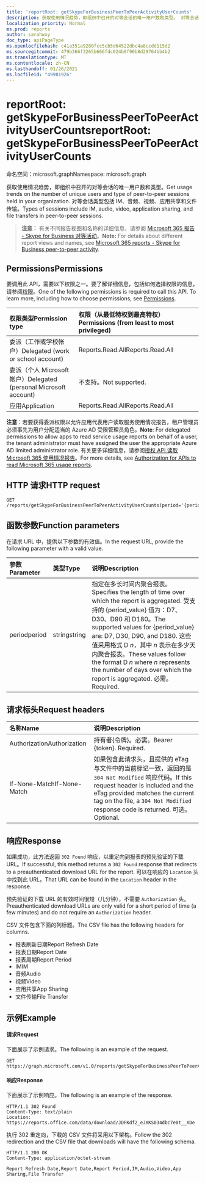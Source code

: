 ```yaml
---
title: 'reportRoot: getSkypeForBusinessPeerToPeerActivityUserCounts'
description: 获取使用情况趋势，即组织中召开的对等会话的唯一用户数和类型。 对等会话类型包括 IM、音频、视频、应用共享和文件传输。
localization_priority: Normal
ms.prod: reports
author: sarahwxy
doc_type: apiPageType
ms.openlocfilehash: c41a351a9280fcc5cb5d64522dbc4a8ccdd115d2
ms.sourcegitcommit: 479b366f3265b666fdc024b0f90b8d29764bb4b2
ms.translationtype: MT
ms.contentlocale: zh-CN
ms.lasthandoff: 01/26/2021
ms.locfileid: "49981926"
---
```

# <a name="reportroot-getskypeforbusinesspeertopeeractivityusercounts"></a><span data-ttu-id="383e8-104">reportRoot: getSkypeForBusinessPeerToPeerActivityUserCounts</span><span class="sxs-lookup"><span data-stu-id="383e8-104">reportRoot: getSkypeForBusinessPeerToPeerActivityUserCounts</span></span>

<span data-ttu-id="383e8-105">命名空间：microsoft.graph</span><span class="sxs-lookup"><span data-stu-id="383e8-105">Namespace: microsoft.graph</span></span>

<span data-ttu-id="383e8-106">获取使用情况趋势，即组织中召开的对等会话的唯一用户数和类型。</span><span class="sxs-lookup"><span data-stu-id="383e8-106">Get usage trends on the number of unique users and type of peer-to-peer sessions held in your organization.</span></span> <span data-ttu-id="383e8-107">对等会话类型包括 IM、音频、视频、应用共享和文件传输。</span><span class="sxs-lookup"><span data-stu-id="383e8-107">Types of sessions include IM, audio, video, application sharing, and file transfers in peer-to-peer sessions.</span></span>

> <span data-ttu-id="383e8-108">**注意：** 有关不同报告视图和名称的详细信息，请参阅 [Microsoft 365 报告 - Skype for Business 对等活动](/skypeforbusiness/skype-for-business-online-reporting/peer-to-peer-activity-report)。</span><span class="sxs-lookup"><span data-stu-id="383e8-108">**Note:** For details about different report views and names, see [Microsoft 365 reports - Skype for Business peer-to-peer activity](/skypeforbusiness/skype-for-business-online-reporting/peer-to-peer-activity-report).</span></span>

## <a name="permissions"></a><span data-ttu-id="383e8-109">Permissions</span><span class="sxs-lookup"><span data-stu-id="383e8-109">Permissions</span></span>

<span data-ttu-id="383e8-p103">要调用此 API，需要以下权限之一。要了解详细信息，包括如何选择权限的信息，请参阅[权限](/graph/permissions-reference)。</span><span class="sxs-lookup"><span data-stu-id="383e8-p103">One of the following permissions is required to call this API. To learn more, including how to choose permissions, see [Permissions](/graph/permissions-reference).</span></span>

| <span data-ttu-id="383e8-112">权限类型</span><span class="sxs-lookup"><span data-stu-id="383e8-112">Permission type</span></span>                        | <span data-ttu-id="383e8-113">权限（从最低特权到最高特权）</span><span class="sxs-lookup"><span data-stu-id="383e8-113">Permissions (from least to most privileged)</span></span> |
| :------------------------------------- | :--------------------------------------- |
| <span data-ttu-id="383e8-114">委派（工作或学校帐户）</span><span class="sxs-lookup"><span data-stu-id="383e8-114">Delegated (work or school account)</span></span>     | <span data-ttu-id="383e8-115">Reports.Read.All</span><span class="sxs-lookup"><span data-stu-id="383e8-115">Reports.Read.All</span></span>                         |
| <span data-ttu-id="383e8-116">委派（个人 Microsoft 帐户）</span><span class="sxs-lookup"><span data-stu-id="383e8-116">Delegated (personal Microsoft account)</span></span> | <span data-ttu-id="383e8-117">不支持。</span><span class="sxs-lookup"><span data-stu-id="383e8-117">Not supported.</span></span>                           |
| <span data-ttu-id="383e8-118">应用</span><span class="sxs-lookup"><span data-stu-id="383e8-118">Application</span></span>                            | <span data-ttu-id="383e8-119">Reports.Read.All</span><span class="sxs-lookup"><span data-stu-id="383e8-119">Reports.Read.All</span></span>                         |

<span data-ttu-id="383e8-120">**注意**：若要获得委派权限以允许应用代表用户读取服务使用情况报告，租户管理员必须事先为用户分配适当的 Azure AD 受限管理员角色。</span><span class="sxs-lookup"><span data-stu-id="383e8-120">**Note**: For delegated permissions to allow apps to read service usage reports on behalf of a user, the tenant administrator must have assigned the user the appropriate Azure AD limited administrator role.</span></span> <span data-ttu-id="383e8-121">有关更多详细信息，请参阅[授权 API 读取 Microsoft 365 使用情况报告](/graph/reportroot-authorization)。</span><span class="sxs-lookup"><span data-stu-id="383e8-121">For more details, see [Authorization for APIs to read Microsoft 365 usage reports](/graph/reportroot-authorization).</span></span>

## <a name="http-request"></a><span data-ttu-id="383e8-122">HTTP 请求</span><span class="sxs-lookup"><span data-stu-id="383e8-122">HTTP request</span></span>


<!-- { "blockType": "ignored" } --> 

```http
GET /reports/getSkypeForBusinessPeerToPeerActivityUserCounts(period='{period_value}')
```

## <a name="function-parameters"></a><span data-ttu-id="383e8-123">函数参数</span><span class="sxs-lookup"><span data-stu-id="383e8-123">Function parameters</span></span>

<span data-ttu-id="383e8-124">在请求 URL 中，提供以下参数的有效值。</span><span class="sxs-lookup"><span data-stu-id="383e8-124">In the request URL, provide the following parameter with a valid value.</span></span>

| <span data-ttu-id="383e8-125">参数</span><span class="sxs-lookup"><span data-stu-id="383e8-125">Parameter</span></span> | <span data-ttu-id="383e8-126">类型</span><span class="sxs-lookup"><span data-stu-id="383e8-126">Type</span></span>   | <span data-ttu-id="383e8-127">说明</span><span class="sxs-lookup"><span data-stu-id="383e8-127">Description</span></span>                              |
| :-------- | :----- | :--------------------------------------- |
| <span data-ttu-id="383e8-128">period</span><span class="sxs-lookup"><span data-stu-id="383e8-128">period</span></span>    | <span data-ttu-id="383e8-129">string</span><span class="sxs-lookup"><span data-stu-id="383e8-129">string</span></span> | <span data-ttu-id="383e8-130">指定在多长时间内聚合报表。</span><span class="sxs-lookup"><span data-stu-id="383e8-130">Specifies the length of time over which the report is aggregated.</span></span> <span data-ttu-id="383e8-131">受支持的 {period_value} 值为：D7、D30、D90 和 D180。</span><span class="sxs-lookup"><span data-stu-id="383e8-131">The supported values for {period_value} are: D7, D30, D90, and D180.</span></span> <span data-ttu-id="383e8-132">这些值采用格式 D *n*，其中 *n* 表示在多少天内聚合报表。</span><span class="sxs-lookup"><span data-stu-id="383e8-132">These values follow the format D *n* where *n* represents the number of days over which the report is aggregated.</span></span> <span data-ttu-id="383e8-133">必需。</span><span class="sxs-lookup"><span data-stu-id="383e8-133">Required.</span></span> |

## <a name="request-headers"></a><span data-ttu-id="383e8-134">请求标头</span><span class="sxs-lookup"><span data-stu-id="383e8-134">Request headers</span></span>

| <span data-ttu-id="383e8-135">名称</span><span class="sxs-lookup"><span data-stu-id="383e8-135">Name</span></span>          | <span data-ttu-id="383e8-136">说明</span><span class="sxs-lookup"><span data-stu-id="383e8-136">Description</span></span>                              |
| :------------ | :--------------------------------------- |
| <span data-ttu-id="383e8-137">Authorization</span><span class="sxs-lookup"><span data-stu-id="383e8-137">Authorization</span></span> | <span data-ttu-id="383e8-p106">持有者{令牌}。必需。</span><span class="sxs-lookup"><span data-stu-id="383e8-p106">Bearer {token}. Required.</span></span>                |
| <span data-ttu-id="383e8-140">If-None-Match</span><span class="sxs-lookup"><span data-stu-id="383e8-140">If-None-Match</span></span> | <span data-ttu-id="383e8-141">如果包含此请求头，且提供的 eTag 与文件中的当前标记一致，返回的是 `304 Not Modified` 响应代码。</span><span class="sxs-lookup"><span data-stu-id="383e8-141">If this request header is included and the eTag provided matches the current tag on the file, a `304 Not Modified` response code is returned.</span></span> <span data-ttu-id="383e8-142">可选。</span><span class="sxs-lookup"><span data-stu-id="383e8-142">Optional.</span></span> |

## <a name="response"></a><span data-ttu-id="383e8-143">响应</span><span class="sxs-lookup"><span data-stu-id="383e8-143">Response</span></span>

<span data-ttu-id="383e8-144">如果成功，此方法返回 `302 Found` 响应，以重定向到报表的预先验证的下载 URL。</span><span class="sxs-lookup"><span data-stu-id="383e8-144">If successful, this method returns a `302 Found` response that redirects to a preauthenticated download URL for the report.</span></span> <span data-ttu-id="383e8-145">可以在响应的 `Location` 头中找到此 URL。</span><span class="sxs-lookup"><span data-stu-id="383e8-145">That URL can be found in the `Location` header in the response.</span></span>

<span data-ttu-id="383e8-146">预先验证的下载 URL 的有效时间很短（几分钟），不需要 `Authorization` 头。</span><span class="sxs-lookup"><span data-stu-id="383e8-146">Preauthenticated download URLs are only valid for a short period of time (a few minutes) and do not require an `Authorization` header.</span></span>

<span data-ttu-id="383e8-147">CSV 文件包含下面的列标题。</span><span class="sxs-lookup"><span data-stu-id="383e8-147">The CSV file has the following headers for columns.</span></span>

- <span data-ttu-id="383e8-148">报表刷新日期</span><span class="sxs-lookup"><span data-stu-id="383e8-148">Report Refresh Date</span></span>
- <span data-ttu-id="383e8-149">报表日期</span><span class="sxs-lookup"><span data-stu-id="383e8-149">Report Date</span></span>
- <span data-ttu-id="383e8-150">报表周期</span><span class="sxs-lookup"><span data-stu-id="383e8-150">Report Period</span></span>
- <span data-ttu-id="383e8-151">IM</span><span class="sxs-lookup"><span data-stu-id="383e8-151">IM</span></span>
- <span data-ttu-id="383e8-152">音频</span><span class="sxs-lookup"><span data-stu-id="383e8-152">Audio</span></span>
- <span data-ttu-id="383e8-153">视频</span><span class="sxs-lookup"><span data-stu-id="383e8-153">Video</span></span>
- <span data-ttu-id="383e8-154">应用共享</span><span class="sxs-lookup"><span data-stu-id="383e8-154">App Sharing</span></span>
- <span data-ttu-id="383e8-155">文件传输</span><span class="sxs-lookup"><span data-stu-id="383e8-155">File Transfer</span></span>

## <a name="example"></a><span data-ttu-id="383e8-156">示例</span><span class="sxs-lookup"><span data-stu-id="383e8-156">Example</span></span>

#### <a name="request"></a><span data-ttu-id="383e8-157">请求</span><span class="sxs-lookup"><span data-stu-id="383e8-157">Request</span></span>

<span data-ttu-id="383e8-158">下面展示了示例请求。</span><span class="sxs-lookup"><span data-stu-id="383e8-158">The following is an example of the request.</span></span>


<!--{
  "blockType": "ignored",
  "isComposable": true,
  "name": "reportroot_getskypeforbusinesspeertopeeractivityusercounts"
}-->

```msgraph-interactive
GET https://graph.microsoft.com/v1.0/reports/getSkypeForBusinessPeerToPeerActivityUserCounts(period='D7')
```


#### <a name="response"></a><span data-ttu-id="383e8-159">响应</span><span class="sxs-lookup"><span data-stu-id="383e8-159">Response</span></span>

<span data-ttu-id="383e8-160">下面展示了示例响应。</span><span class="sxs-lookup"><span data-stu-id="383e8-160">The following is an example of the response.</span></span>

<!-- {
  "blockType": "response",
  "truncated": true,
  "@odata.type": "microsoft.graph.report"
} -->

```http
HTTP/1.1 302 Found
Content-Type: text/plain
Location: https://reports.office.com/data/download/JDFKdf2_eJXKS034dbc7e0t__XDe
```

<span data-ttu-id="383e8-161">执行 302 重定向，下载的 CSV 文件将采用以下架构。</span><span class="sxs-lookup"><span data-stu-id="383e8-161">Follow the 302 redirection and the CSV file that downloads will have the following schema.</span></span>

<!-- { "blockType": "ignored" } --> 

```http
HTTP/1.1 200 OK
Content-Type: application/octet-stream

Report Refresh Date,Report Date,Report Period,IM,Audio,Video,App Sharing,File Transfer
```
<!-- uuid: 8fcb5dbc-d5aa-4681-8e31-b001d5168d79 
2015-10-25 14:57:30 UTC -->
<!-- {
  "type": "#page.annotation",
  "description": "Example",
  "keywords": "",
  "section": "documentation",
  "tocPath": "",
  "suppressions": [
  ]
}-->